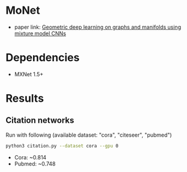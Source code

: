MoNet
=====

- paper link: [Geometric deep learning on graphs and manifolds using mixture model CNNs](https://arxiv.org/pdf/1611.08402.pdf)

Dependencies
============

- MXNet 1.5+

Results
=======

## Citation networks
Run with following (available dataset: "cora", "citeseer", "pubmed")
```bash
python3 citation.py --dataset cora --gpu 0
```

- Cora: ~0.814
- Pubmed: ~0.748
